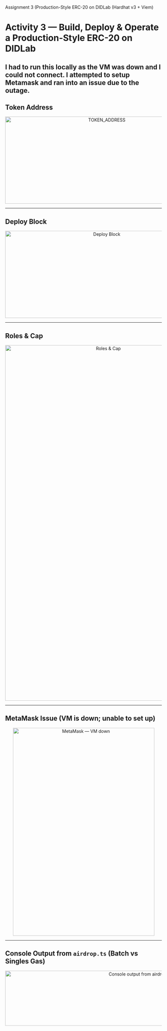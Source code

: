 Assignment 3 (Production-Style ERC-20 on DIDLab (Hardhat v3 + Viem)














# Activity 3 — Build, Deploy & Operate a Production-Style ERC-20 on DIDLab

I had to run this locally as the VM was down and I could not connect. I attempted to setup Metamask and ran into an issue due to the outage. 
---

## Token Address

<p align="center">
  <img width="638" height="279" alt="TOKEN_ADDRESS" src="https://github.com/user-attachments/assets/13861b2d-ce67-4bbf-a472-17d42c1d9936" />
</p>

---

## Deploy Block

<p align="center">
  <img width="638" height="279" alt="Deploy Block" src="https://github.com/user-attachments/assets/6e34122b-b28a-4910-8992-52b776a7ee16" />
</p>

---

## Roles & Cap

<p align="center">
  <img width="648" height="1139" alt="Roles & Cap" src="https://github.com/user-attachments/assets/25b2f131-c71a-46e0-940b-3fbb566e7f19" />
</p>

---

## MetaMask Issue (VM is down; unable to set up)

<p align="center">
  <img width="455" height="666" alt="MetaMask — VM down" src="https://github.com/user-attachments/assets/cdaf37bd-d131-4ca2-960b-1cc78d172858" />
</p>

---

## Console Output from `airdrop.ts` (Batch vs Singles Gas)

<p align="center">
  <img width="853" height="176" alt="Console output from airdrop.ts" src="https://github.com/user-attachments/assets/0effcdd4-177c-48ae-9731-abc1aef9ba70" />
</p>
